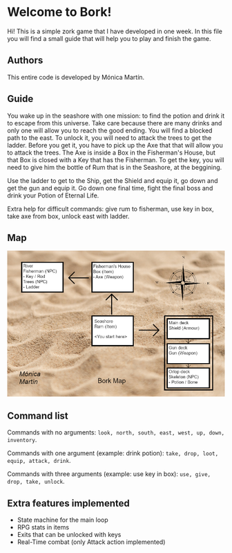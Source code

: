 # Welcome to Bork!

Hi! This is a simple zork game that I have developed in one week. In this file you will find a small guide that will help you to play and finish the game.


## Authors

This entire code is developed by Mónica Martín. 

## Guide

You wake up in the seashore with one mission: to find the potion and drink it to escape from this universe. Take care because there are many drinks and only one will allow you to reach the good ending. 
You will find a blocked path to the east. To unlock it, you will need to attack the trees to get the ladder. Before you get it, you have to pick up the Axe that that will allow you to attack the trees. The Axe is inside a Box in the Fisherman's House, but that Box is closed with a Key that has the Fisherman. To get the key, you will need to give him the bottle of Rum that is in the Seashore, at the beggining.

Use the ladder to get to the Ship, get the Shield and equip it, go down and get the gun and equip it. Go down one final time, fight the final boss and drink your Potion of Eternal Life.

Extra help for difficult commands: give rum to fisherman, use key in box, take axe from box, unlock east with ladder.

## Map

![BorkMap](https://github.com/monikamnc/Bork/blob/main/MapBork.jpg?raw=true)

## Command list

Commands with no arguments: `look, north, south, east, west, up, down, inventory`.

Commands with one argument (example: drink potion): `take, drop, loot, equip, attack, drink`.

Commands with three arguments (example: use key in box): `use, give, drop, take, unlock`.


## Extra features implemented

- State machine for the main loop
- RPG stats in items
- Exits that can be unlocked with keys
- Real-Time combat (only Attack action implemented)
